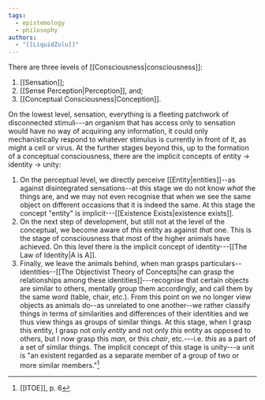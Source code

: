 ```yaml
---
tags:
  - epistemology
  - philosophy
authors:
  - "[[LiquidZulu]]"
---
```

There are three levels of [[Consciousness|consciousness]]:
1. [[Sensation]];
2. [[Sense Perception|Perception]], and;
3. [[Conceptual Consciousness|Conception]].

On the lowest level, sensation, everything is a fleeting patchwork of disconnected stimuli---an organism that has access only to sensation would have no way of acquiring any information, it could only mechanistically respond to whatever stimulus is currently in front of it, as might a cell or virus. At the further stages beyond this, up to the formation of a conceptual consciousness, there are the implicit concepts of entity -> identity -> unity:
1. On the perceptual level, we directly perceive [[Entity|entities]]--as against disintegrated sensations--at this stage we do not know *what* the things are, and we may not even recognise that when we see the same object on different occasions that it is indeed the same. At this stage the concept "entity" is implicit---[[Existence Exists|existence exists]].
2. On the next step of development, but still not at the level of the conceptual, we become aware of *this* entity as against *that* one. This is the stage of consciousness that most of the higher animals have achieved. On this level there is the implicit concept of identity---[[The Law of Identity|A is A]].
3. Finally, we leave the animals behind, when man grasps particulars--identities--[[The Objectivist Theory of Concepts|he can grasp the relationships among these identities]]---recognise that certain objects are similar to others, mentally group them accordingly, and call them by the same word (table, chair, etc.). From this point on we no longer view objects as animals do--as unrelated to one another--we rather classify things in terms of similarities and differences of their identities and we thus view things as groups of similar things. At this stage, when I grasp this entity, I grasp not only *entity* and not only *this* entity as opposed to others, but I now grasp this *man*, or this *chair*, etc.---i.e. *this* as a part of a set of similar things. The implicit concept of this stage is unity---a unit is "an existent regarded as a separate member of a group of two or more similar members."[^1]

[^1]: [[ITOE]], p. 6